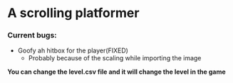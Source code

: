# A scrolling platformer
### Current bugs:
* Goofy ah hitbox for the player(FIXED)
  * Probably because of the scaling while importing the image
 

**You can change the level.csv file and it will change the level in the game**
